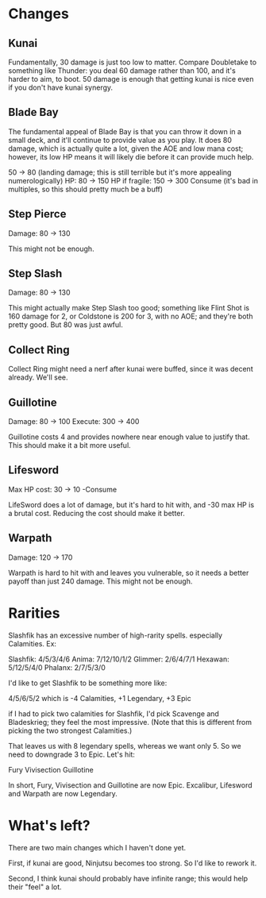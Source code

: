 # Changes

## Kunai

Fundamentally, 30 damage is just too low to matter. Compare Doubletake to something like Thunder: you deal 60 damage rather than 100, and it's harder to aim, to boot. 50 damage is enough that getting kunai is nice even if you don't have kunai synergy.

## Blade Bay

The fundamental appeal of Blade Bay is that you can throw it down in a small deck, and it'll continue to provide value as you play. It does 80 damage, which is actually quite a lot, given the AOE and low mana cost; however, its low HP means it will likely die before it can provide much help.

50 -> 80 (landing damage; this is still terrible but it's more appealing numerologically)
HP: 80 -> 150
HP if fragile: 150 -> 300
Consume (it's bad in multiples, so this should pretty much be a buff)

## Step Pierce

Damage: 80 -> 130

This might not be enough.

## Step Slash

Damage: 80 -> 130

This might actually make Step Slash too good; something like Flint Shot is 160 damage for 2, or Coldstone is 200 for 3, with no AOE; and they're both pretty good. But 80 was just awful.

## Collect Ring

Collect Ring might need a nerf after kunai were buffed, since it was decent already. We'll see.

## Guillotine

Damage: 80 -> 100
Execute: 300 -> 400

Guillotine costs 4 and provides nowhere near enough value to justify that. This should make it a bit more useful.

## Lifesword

Max HP cost: 30 -> 10
-Consume

LifeSword does a lot of damage, but it's hard to hit with, and -30 max HP is a brutal cost. Reducing the cost should make it better.

## Warpath

Damage: 120 -> 170

Warpath is hard to hit with and leaves you vulnerable, so it needs a better payoff than just 240 damage. This might not be enough.

# Rarities

Slashfik has an excessive number of high-rarity spells. especially Calamities. Ex:

Slashfik: 4/5/3/4/6
Anima: 7/12/10/1/2
Glimmer: 2/6/4/7/1
Hexawan: 5/12/5/4/0
Phalanx: 2/7/5/3/0

I'd like to get Slashfik to be something more like:

4/5/6/5/2
which is -4 Calamities, +1 Legendary, +3 Epic

if I had to pick two calamities for Slashfik, I'd pick Scavenge and Bladeskrieg; they feel the most impressive. (Note that this is different from picking the two strongest Calamities.)

That leaves us with 8 legendary spells, whereas we want only 5. So we need to downgrade 3 to Epic. Let's hit:

Fury
Vivisection
Guillotine

In short, Fury, Vivisection and Guillotine are now Epic. Excalibur, Lifesword and Warpath are now Legendary.

# What's left?

There are two main changes which I haven't done yet.

First, if kunai are good, Ninjutsu becomes too strong. So I'd like to rework it.

Second, I think kunai should probably have infinite range; this would help their "feel" a lot.
